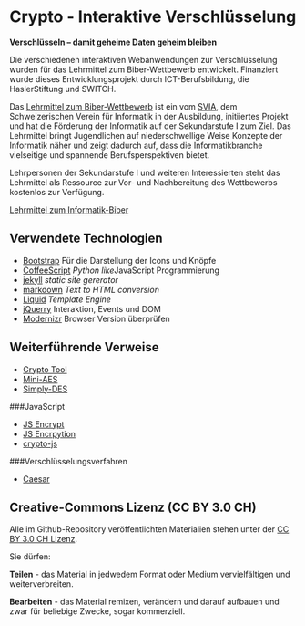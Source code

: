 Crypto - Interaktive Verschlüsselung
====================================

**Verschlüsseln – damit geheime Daten  geheim bleiben**

Die verschiedenen interaktiven Webanwendungen zur Verschlüsselung wurden für das Lehrmittel zum Biber-Wettbewerb
entwickelt. Finanziert wurde dieses Entwicklungsprojekt durch ICT-Berufsbildung, die HaslerStiftung und SWITCH.

Das [Lehrmittel zum Biber-Wettbewerb](http://informatik-biber.ch/musik/) ist ein vom [SVIA](http://svia-ssie-ssii.ch/), dem Schweizerischen Verein für Informatik in der Ausbildung, initiiertes Projekt und hat die Förderung der Informatik auf der Sekundarstufe I zum Ziel.
Das Lehrmittel bringt Jugendlichen auf niederschwellige Weise Konzepte der Informatik näher und zeigt dadurch auf, dass die Informatikbranche vielseitige und spannende Berufsperspektiven bietet.

Lehrpersonen der Sekundarstufe I und weiteren Interessierten steht das Lehrmittel als Ressource zur Vor- und Nachbereitung des Wettbewerbs kostenlos zur Verfügung.

[Lehrmittel zum Informatik-Biber](http://informatik-biber.ch/musik/)

## Verwendete Technologien

- [Bootstrap](http://getbootstrap.com/about/) Für die Darstellung der Icons und Knöpfe
- [CoffeeScript](http://coffeescript.org/) *Python like*JavaScript Programmierung
- [jekyll](http://jekyllrb.com/) *static site gererator*
- [markdown](http://daringfireball.net/projects/markdown/) *Text to HTML conversion*
- [Liquid](https://github.com/Shopify/liquid) *Template Engine*
- [jQuerry](http://jquery.com/) Interaktion, Events und DOM
- [Modernizr](http://modernizr.com/) Browser Version überprüfen


## Weiterführende Verweise

- [Crypto Tool](http://www.cryptool-online.org/)
- [Mini-AES](http://www.sagemath.org/doc/reference/sage/crypto/block_cipher/miniaes.html) 
- [Simply-DES](http://www.sagemath.org/doc/reference/cryptography/sage/crypto/block_cipher/sdes.html)

###JavaScript
- [JS Encrypt](http://www-cs-students.stanford.edu/~tjw/jsbn/)
- [JS Encrpytion](https://github.com/mdp/gibberish-aes)
- [crypto-js](https://code.google.com/p/crypto-js/)

###Verschlüsselungsverfahren
- [Caesar](http://de.wikipedia.org/wiki/Caesar-Chiffre)

## Creative-Commons Lizenz (CC BY 3.0 CH)

Alle im Github-Repository veröffentlichten Materialien stehen unter der [CC BY 3.0 CH Lizenz](http://creativecommons.org/licenses/by/3.0/ch/).

Sie dürfen:

**Teilen** - das Material in jedwedem Format oder Medium vervielfältigen und weiterverbreiten.

**Bearbeiten** - das Material remixen, verändern und darauf aufbauen und zwar für beliebige Zwecke, sogar kommerziell.